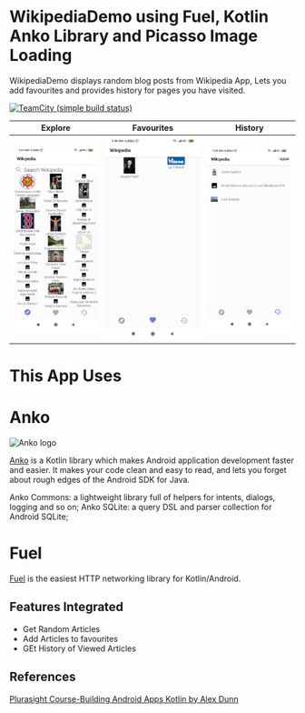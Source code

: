 # WikipediaDemo using Fuel, Kotlin Anko Library and Picasso Image Loading  

WikipediaDemo displays random blog posts from Wikipedia App, Lets you
add favourites and provides history for pages you have visited.

[![TeamCity (simple build status)](https://img.shields.io/teamcity/http/teamcity.jetbrains.com/s/ProjectsWrittenInKotlin_Anko.svg)](https://teamcity.jetbrains.com/viewType.html?buildTypeId=ProjectsWrittenInKotlin_Anko&tab=buildTypeStatusDiv)

| Explore | Favourites | History 
| -------- | -------- | ------|
| ![Explore ](https://raw.githubusercontent.com/iamAbayomi/WikipediaDemo/master/images/ExplorePage.jpeg)|![Favourites](https://raw.githubusercontent.com/iamAbayomi/WikipediaDemo/master/images/Favourites.jpeg)| ![History](https://raw.githubusercontent.com/iamAbayomi/WikipediaDemo/master/images/History.jpeg)|

# This App Uses 

# Anko

<img
src="https://raw.githubusercontent.com/Kotlin/anko/master/doc/logo.png"
alt="Anko logo" height="101" width="220" /> 

[Anko](https://github.com/Kotlin/anko) is a Kotlin library which makes
Android application development faster and easier. It makes your code
clean and easy to read, and lets you forget about rough edges of the
Android SDK for Java.

Anko Commons: a lightweight library full of helpers for intents, dialogs, logging and so on;
Anko SQLite: a query DSL and parser collection for Android SQLite;

# Fuel

[Fuel](https://github.com/kittinunf/fuel) is the easiest HTTP networking
library for Kotlin/Android.



## Features Integrated
- Get Random Articles
- Add Articles to favourites
- GEt History of Viewed Articles


## References
   [Plurasight Course-Building Android Apps Kotlin by Alex Dunn ](https://app.pluralsight.com/library/courses/building-android-apps-kotlin-getting-started/table-of-contents) 

